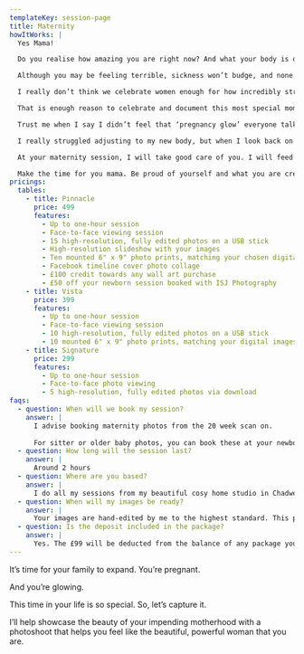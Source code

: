 ```yaml
---
templateKey: session-page
title: Maternity
howItWorks: |
  Yes Mama!

  Do you realise how amazing you are right now? And what your body is doing?!

  Although you may be feeling terrible, sickness won’t budge, and none of your clothes fit – you are still beautiful. 

  I really don’t think we celebrate women enough for how incredibly strong and amazing we are for growing an actual human – albeit a tiny one – but still an actual human, who will make their stamp on the world and your heart, is growing inside you! 

  That is enough reason to celebrate and document this most special moment happening in your life right now. 

  Trust me when I say I didn’t feel that ‘pregnancy glow’ everyone talks about. 

  I really struggled adjusting to my new body, but when I look back on my maternity gallery, I am so in awe and so proud that I took these photos. I am glad my dear friend, and fellow wonderful photographer, took them of me. They are now hanging pride of place in my bedroom. 

  At your maternity session, I will take good care of you. I will feed you snacks, have caffeine-free drinks on tap for you, do your makeup, and you also can choose if you’d like to book for your hair to be done too. 

  Make the time for you mama. Be proud of yourself and what you are creating, so in a few months or years’ time you will look back on this time in your life and say “Wow, yes I did that!” 
pricings:
  tables:
    - title: Pinnacle
      price: 499
      features:
        - Up to one-hour session
        - Face-to-face viewing session
        - 15 high-resolution, fully edited photos on a USB stick
        - High-resolution slideshow with your images
        - Ten mounted 6" x 9" photo prints, matching your chosen digital images
        - Facebook timeline cover photo collage
        - £100 credit towards any wall art purchase
        - £50 off your newborn session booked with ISJ Photography
    - title: Vista
      price: 399
      features:
        - Up to one-hour session
        - Face-to-face viewing session
        - 10 high-resolution, fully edited photos on a USB stick
        - 10 mounted 6" x 9" photo prints, matching your digital images
    - title: Signature
      price: 299
      features:
        - Up to one-hour session
        - Face-to-face photo viewing
        - 5 high-resolution, fully edited photos via download
faqs:
  - question: When will we book my session?
    answer: |
      I advise booking maternity photos from the 20 week scan on.
      
      For sitter or older baby photos, you can book these at your newborn session or viewing or just contact me.
  - question: How long will the session last?
    answer: |
      Around 2 hours
  - question: Where are you based?
    answer: |
      I do all my sessions from my beautiful cosy home studio in Chadwell Heath in Essex. I will give my address before you are due to arrive. I don’t travel for newborn sessions, however, if for some reason you are unable to get to me once your baby is born, please call me and we can arrange something.
  - question: When will my images be ready?
    answer: |
      Your images are hand-edited by me to the highest standard. This process takes around 10 days. Once your gallery is ready, you will be invited back to the studio for a private viewing session where you’ll choose your favourite images and what you’d like to purchase. Final payment is made on this day. 
  - question: Is the deposit included in the package?
    answer: |
      Yes. The £99 will be deducted from the balance of any package you choose.
---
```

It’s time for your family to expand. You’re pregnant.

And you’re glowing.

This time in your life is so special. So, let’s capture it.

I’ll help showcase the beauty of your impending motherhood with a photoshoot that helps
you feel like the beautiful, powerful woman that you are.